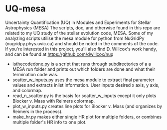 # UQ-mesa
Uncertainty Quantification (UQ) in Modules and Experiments for Stellar Astrophysics (MESA) 
The scripts, doc, and otherwise found in this repo are related to my UQ study of the stellar evolution code, MESA.
Some of my analyzing scripts utilise the mesa module for python from NuGridPy (nugridpy.phys.uvic.ca) and should be noted in the comments of the code. If you're interested in this project, you'll also find D. Willcox's work handy, and can be found at https://github.com/dwillcox/nuq
- isthecodedone.py is a script that runs through subdirectories of a a MESA run folder and prints out which folders are done and what their termination code was.
- scatter_w_inputs.py uses the mesa module to extract final parameter values and extracts inlist information. User inputs desired x axis, y axis, and colormap. 
- read_n_scatter.py is the basis for scatter_w_inputs except it only plots Blocker v. Mass with Reimers colormap.
- plot_w_inputs.py creates line plots for Blocker v. Mass (and organizes by Reimers in the process).
- make_hr.py makes either single HR plot for multiple folders, or combines multiple folder's HR info to one plot.